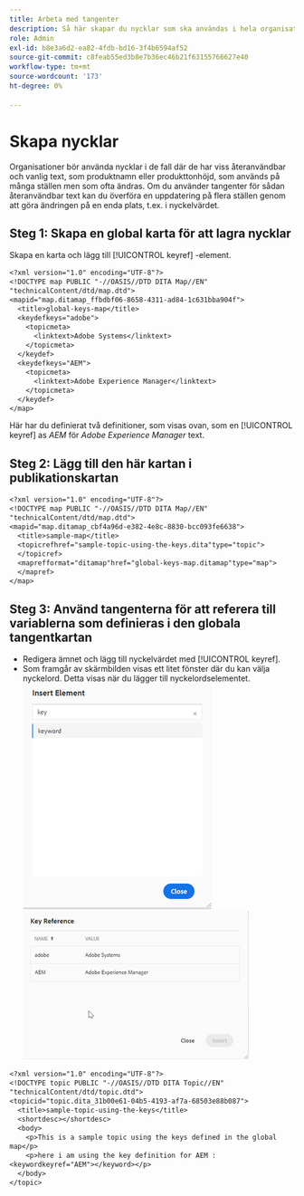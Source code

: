 ```yaml
---
title: Arbeta med tangenter
description: Så här skapar du nycklar som ska användas i hela organisationens innehåll
role: Admin
exl-id: b8e3a6d2-ea82-4fdb-bd16-3f4b6594af52
source-git-commit: c8feab55ed3b8e7b36ec46b21f63155766627e40
workflow-type: tm+mt
source-wordcount: '173'
ht-degree: 0%

---
```


# Skapa nycklar

Organisationer bör använda nycklar i de fall där de har viss återanvändbar och vanlig text, som produktnamn eller produkttonhöjd, som används på många ställen men som ofta ändras. Om du använder tangenter för sådan återanvändbar text kan du överföra en uppdatering på flera ställen genom att göra ändringen på en enda plats, t.ex. i nyckelvärdet.

## Steg 1: Skapa en global karta för att lagra nycklar

Skapa en karta och lägg till [!UICONTROL keyref] -element.

```
<?xml version="1.0" encoding="UTF-8"?>
<!DOCTYPE map PUBLIC "-//OASIS//DTD DITA Map//EN" "technicalContent/dtd/map.dtd">
<mapid="map.ditamap_ffbdbf06-8658-4311-ad84-1c631bba904f">
  <title>global-keys-map</title>
  <keydefkeys="adobe">
    <topicmeta>
      <linktext>Adobe Systems</linktext>
    </topicmeta>
  </keydef>
  <keydefkeys="AEM">
    <topicmeta>
      <linktext>Adobe Experience Manager</linktext>
    </topicmeta>
  </keydef>
</map>
```

Här har du definierat två definitioner, som visas ovan, som en [!UICONTROL keyref] as _AEM_ för _Adobe Experience Manager_ text.

## Steg 2: Lägg till den här kartan i publikationskartan

```
<?xml version="1.0" encoding="UTF-8"?>
<!DOCTYPE map PUBLIC "-//OASIS//DTD DITA Map//EN" "technicalContent/dtd/map.dtd">
<mapid="map.ditamap_cbf4a96d-e382-4e8c-8830-bcc093fe6638">
  <title>sample-map</title>
  <topicrefhref="sample-topic-using-the-keys.dita"type="topic">
  </topicref>
  <maprefformat="ditamap"href="global-keys-map.ditamap"type="map">
  </mapref>
</map>
```

## Steg 3: Använd tangenterna för att referera till variablerna som definieras i den globala tangentkartan

+ Redigera ämnet och lägg till nyckelvärdet med [!UICONTROL keyref].
+ Som framgår av skärmbilden visas ett litet fönster där du kan välja nyckelord. Detta visas när du lägger till nyckelordselementet.
   ![Infoga element](assets/insert_element.png)
   ![Nyckelreferens](assets/key_ref.png)

```
<?xml version="1.0" encoding="UTF-8"?>
<!DOCTYPE topic PUBLIC "-//OASIS//DTD DITA Topic//EN" "technicalContent/dtd/topic.dtd">
<topicid="topic.dita_31b00e61-04b5-4193-af7a-68503e88b087">
  <title>sample-topic-using-the-keys</title>
  <shortdesc></shortdesc>
  <body>
    <p>This is a sample topic using the keys defined in the global map</p>
    <p>here i am using the key definition for AEM :<keywordkeyref="AEM"></keyword></p>
  </body>
</topic>
```
